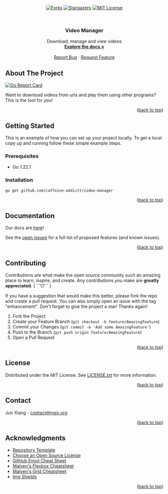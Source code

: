 <a name="readme-top"></a>



<!-- PROJECT SHIELDS -->
<div align="center">

  <a href="[forks-url]">[![Forks][forks-shield]][forks-url]</a>
  <a href="[stars-url]">[![Stargazers][stars-shield]][stars-url]</a>
  <a href="[license-url]">[![MIT License][license-shield]][license-url]</a>

</div>

<!-- PROJECT LOGO -->
<br />
<div align="center">
  <h3 align="center">Video Manager</h3>

  <p align="center">
    Download, manage and view videos
    <br />
    <a href="./docs/index.md"><strong>Explore the docs »</strong></a>
    <br />
    <br />
    <a href="https://github.com/caffeine-addictt/video-manager/issues">Report Bug</a>
    ·
    <a href="https://github.com/caffeine-addictt/video-manager/issues">Request Feature</a>
  </p>
</div>



<!-- ABOUT THE PROJECT -->
## About The Project

[![Go Report Card](https://goreportcard.com/badge/github.com/caffeine-addictt/video-manager)](https://goreportcard.com/report/github.com/caffeine-addictt/video-manager)

Want to download videos from urls and play them using other programs? This is the tool for you!

<p align="right">(<a href="#readme-top">back to top</a>)</p>



<!-- GETTING STARTED -->
## Getting Started

This is an example of how you can set up your project locally.
To get a local copy up and running follow these simple example steps.

### Prerequisites

* Go 1.22.1

### Installation

```sh
go get github.com/caffeine-addictt/video-manager
```

<p align="right">(<a href="#readme-top">back to top</a>)</p>



<!-- DOCS -->
## Documentation

Our docs are [here](./docs/index.md)!

See the [open issues](https://github.com/caffeine-addictt/video-manager/issues) for a full list of proposed features (and known issues).

<p align="right">(<a href="#readme-top">back to top</a>)</p>



<!-- CONTRIBUTING -->
## Contributing

Contributions are what make the open source community such an amazing place to learn, inspire, and create. Any contributions you make are **greatly appreciated**. ( ˶ˆᗜˆ˵ )

If you have a suggestion that would make this better, please fork the repo and create a pull request. You can also simply open an issue with the tag "enhancement".
Don't forget to give the project a star! Thanks again!

1. Fork the Project
2. Create your Feature Branch (`git checkout -b feature/AmazingFeature`)
3. Commit your Changes (`git commit -m 'Add some AmazingFeature'`)
4. Push to the Branch (`git push origin feature/AmazingFeature`)
5. Open a Pull Request

<p align="right">(<a href="#readme-top">back to top</a>)</p>



<!-- LICENSE -->
## License

Distributed under the MIT License. See [LICENSE.txt](./LICENSE.txt) for more information.

<p align="right">(<a href="#readme-top">back to top</a>)</p>



<!-- CONTACT -->
## Contact

Jun Xiang - [contact@ngjx.org](mailto:contact@ngjx.org)

<p align="right">(<a href="#readme-top">back to top</a>)</p>



<!-- ACKNOWLEDGMENTS -->
## Acknowledgments

* [Repository Template](https://github.com/caffeine-addictt/template)
* [Choose an Open Source License](https://choosealicense.com)
* [GitHub Emoji Cheat Sheet](https://www.webpagefx.com/tools/emoji-cheat-sheet)
* [Malven's Flexbox Cheatsheet](https://flexbox.malven.co/)
* [Malven's Grid Cheatsheet](https://grid.malven.co/)
* [Img Shields](https://shields.io)

<p align="right">(<a href="#readme-top">back to top</a>)</p>



<!-- MARKDOWN LINKS & IMAGES -->
<!-- https://www.markdownguide.org/basic-syntax/#reference-style-links -->
[forks-shield]: https://img.shields.io/github/forks/caffeine-addictt/video-manager.svg?style=for-the-badge
[forks-url]: https://github.com/caffeine-addictt/video-manager/network/members
[stars-shield]: https://img.shields.io/github/stars/caffeine-addictt/video-manager.svg?style=for-the-badge&color=yellow
[stars-url]: https://github.com/caffeine-addictt/video-manager/stargazers
[license-shield]: https://img.shields.io/github/license/caffeine-addictt/video-manager.svg?style=for-the-badge
[license-url]: https://github.com/caffeine-addictt/video-manager/blob/master/LICENSE.txt
